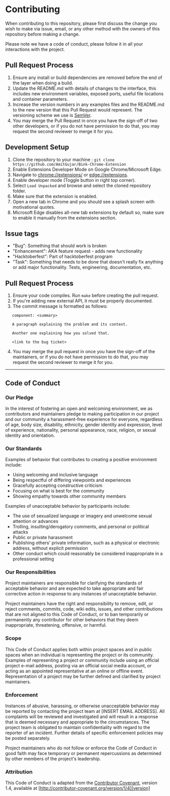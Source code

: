 # Contributing

When contributing to this repository, please first discuss the change you wish to make via issue,
email, or any other method with the owners of this repository before making a change. 

Please note we have a code of conduct, please follow it in all your interactions with the project.

## Pull Request Process

1. Ensure any install or build dependencies are removed before the end of the layer when doing a 
   build.
2. Update the README.md with details of changes to the interface, this includes new environment 
   variables, exposed ports, useful file locations and container parameters.
3. Increase the version numbers in any examples files and the README.md to the new version that this
   Pull Request would represent. The versioning scheme we use is [SemVer](http://semver.org/).
4. You may merge the Pull Request in once you have the sign-off of two other developers, or if you 
   do not have permission to do that, you may request the second reviewer to merge it for you.
  
## Development Setup
1. Clone the repository to your machine : `git clone https://github.com/AmitGujar/Bink-Chrome-Extension`
2. Enable Extensions Developer Mode on Google Chrome/Microsoft Edge.
3. Navigate to [chrome://extensions/](chrome://extensions/) or [edge://extensions](edge://extensions/).
4. Enable developer mode (Toggle button in right top corner).
5. Select `Load Unpacked` and browse and select the cloned repository folder.
6. Make sure that the extension is enabled.
7. Open a new tab in Chrome and you should see a splash screen with motivational quotes.
8. Microsoft Edge disables all-new tab extensions by default so, make sure to enable it manually from the extensions section.

## Issue tags
* "Bug": Something that should work is broken
* "Enhancement": AKA feature request - adds new functionality
* "Hacktoberfest": Part of hacktoberfest program
* "Task": Something that needs to be done that doesn't really fix anything or add major functionality. Tests, engineering, documentation, etc.

## Pull Request Process

1. Ensure your code compiles. Run `make` before creating the pull request.
2. If you're adding new external API, it must be properly documented.
3. The commit message is formatted as follows:

```
   component: <summary>

   A paragraph explaining the problem and its context.

   Another one explaining how you solved that.

   <link to the bug ticket>
```

4. You may merge the pull request in once you have the sign-off of the maintainers, or if you
   do not have permission to do that, you may request the second reviewer to merge it for you.

---


## Code of Conduct

### Our Pledge

In the interest of fostering an open and welcoming environment, we as
contributors and maintainers pledge to making participation in our project and
our community a harassment-free experience for everyone, regardless of age, body
size, disability, ethnicity, gender identity and expression, level of experience,
nationality, personal appearance, race, religion, or sexual identity and
orientation.

### Our Standards

Examples of behavior that contributes to creating a positive environment
include:

* Using welcoming and inclusive language
* Being respectful of differing viewpoints and experiences
* Gracefully accepting constructive criticism
* Focusing on what is best for the community
* Showing empathy towards other community members

Examples of unacceptable behavior by participants include:

* The use of sexualized language or imagery and unwelcome sexual attention or
advances
* Trolling, insulting/derogatory comments, and personal or political attacks
* Public or private harassment
* Publishing others' private information, such as a physical or electronic
  address, without explicit permission
* Other conduct which could reasonably be considered inappropriate in a
  professional setting

### Our Responsibilities

Project maintainers are responsible for clarifying the standards of acceptable
behavior and are expected to take appropriate and fair corrective action in
response to any instances of unacceptable behavior.

Project maintainers have the right and responsibility to remove, edit, or
reject comments, commits, code, wiki edits, issues, and other contributions
that are not aligned to this Code of Conduct, or to ban temporarily or
permanently any contributor for other behaviors that they deem inappropriate,
threatening, offensive, or harmful.

### Scope

This Code of Conduct applies both within project spaces and in public spaces
when an individual is representing the project or its community. Examples of
representing a project or community include using an official project e-mail
address, posting via an official social media account, or acting as an appointed
representative at an online or offline event. Representation of a project may be
further defined and clarified by project maintainers.

### Enforcement

Instances of abusive, harassing, or otherwise unacceptable behavior may be
reported by contacting the project team at [INSERT EMAIL ADDRESS]. All
complaints will be reviewed and investigated and will result in a response that
is deemed necessary and appropriate to the circumstances. The project team is
obligated to maintain confidentiality with regard to the reporter of an incident.
Further details of specific enforcement policies may be posted separately.

Project maintainers who do not follow or enforce the Code of Conduct in good
faith may face temporary or permanent repercussions as determined by other
members of the project's leadership.

### Attribution

This Code of Conduct is adapted from the [Contributor Covenant][homepage], version 1.4,
available at [http://contributor-covenant.org/version/1/4][version]

[homepage]: http://contributor-covenant.org
[version]: http://contributor-covenant.org/version/1/4/
